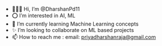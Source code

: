 - 🙋🏻‍♂️ Hi, I’m @DharshanPd11
- ⭕ I’m interested in AI, ML
- 🤍 I’m currently learning Machine Learning concepts 
- ✨ I’m looking to collaborate on ML based projects 
- 📫 How to reach me : email: priyadharshanraja@gmail.com

<!---
DharshanPd11/DharshanPd11 is a ✨ special ✨ repository because its `README.md` (this file) appears on your GitHub profile.
You can click the Preview link to take a look at your changes.
--->
